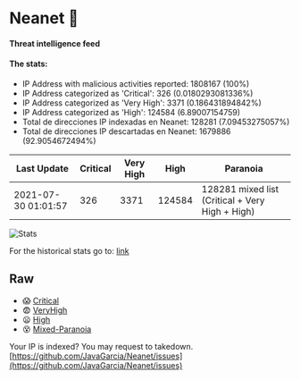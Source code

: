 # Neanet :hocho:
#### Threat intelligence feed
#### The stats:

- IP Address with malicious activities reported: 1808167 (100%)
- IP Address categorized as 'Critical':  326 (0.0180293081336%)
- IP Address categorized as 'Very High':  3371 (0.186431894842%)
- IP Address categorized as 'High':  124584 (6.89007154759)
- Total de direcciones IP indexadas en Neanet:  128281 (7.09453275057%)
- Total de direcciones IP descartadas en Neanet:  1679886 (92.9054672494%)

| Last Update | Critical | Very High | High | Paranoia |
| --- | --- | --- | --- | --- |
| 2021-07-30 01:01:57 | 326 | 3371 | 124584 | 128281 mixed list (Critical + Very High + High)|

![Stats](https://docs.google.com/spreadsheets/d/e/2PACX-1vSnaNMIXVabIpDJjufMlzH7poXnshF3mgd8Is1g9ytUEzVsP5my4Trn8f-xkoLLQ38xpL3HtmUexLo6/pubchart?oid=501124687&format=image)

For the historical stats go to: [link](/stats.csv)
## Raw
- :scream: [Critical](https://raw.githubusercontent.com/JavaGarcia/Neanet/master/blacklists/neanet_critical.txt)
- :fearful: [VeryHigh](https://raw.githubusercontent.com/JavaGarcia/Neanet/master/blacklists/neanet_veryHigh.txtt)
- :frowning: [High](https://raw.githubusercontent.com/JavaGarcia/Neanet/master/blacklists/neanet_high.txt)
- :dizzy_face: [Mixed-Paranoia](https://raw.githubusercontent.com/JavaGarcia/Neanet/master/blacklists/neanet_all.txt)


Your IP is indexed? You may request to takedown. [https://github.com/JavaGarcia/Neanet/issues](https://github.com/JavaGarcia/Neanet/issues)














































































































































































































































































































































































































































































































































































































































































































































































































































































































































































































































































































































































































































































































































































































































































































































































































































































































































































































































































































































































































































































































































































































































































































































































































































































































































































































































































































































































































































































































































































































































































































































































































































































































































































































































































































































































































































































































































































































































































































































































































































































































































































































































































































































































































































































































































































































































































































































































































































































































































































































































































































































































































































































































































































































































































































































































































































































































































































































































































































































































































































































































































































































































































































































































































































































































































































































































































































































































































































































































































































































































































































































































































































































































































































































































































































































































































































































































































































































































































































































































































































































